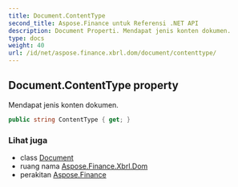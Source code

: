 ```yaml
---
title: Document.ContentType
second_title: Aspose.Finance untuk Referensi .NET API
description: Document Properti. Mendapat jenis konten dokumen.
type: docs
weight: 40
url: /id/net/aspose.finance.xbrl.dom/document/contenttype/
---
```

## Document.ContentType property

Mendapat jenis konten dokumen.

```csharp
public string ContentType { get; }
```

### Lihat juga

* class [Document](../)
* ruang nama [Aspose.Finance.Xbrl.Dom](../../document/)
* perakitan [Aspose.Finance](../../../)


